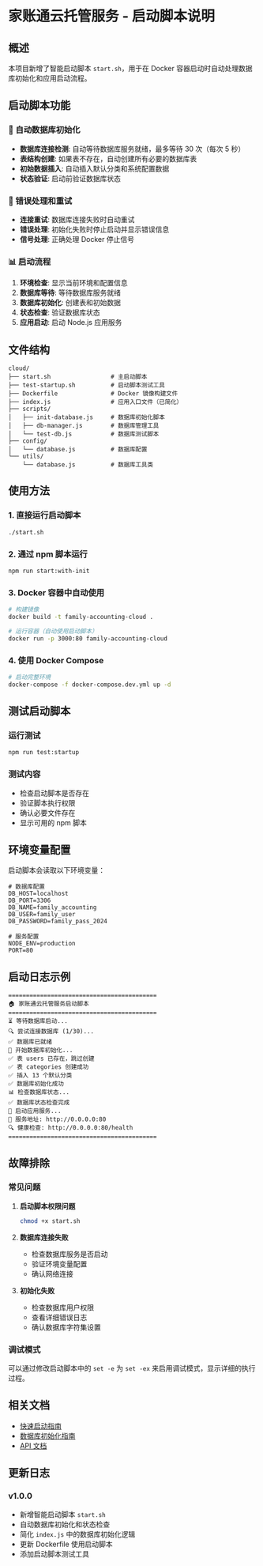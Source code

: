 # 家账通云托管服务 - 启动脚本说明

## 概述

本项目新增了智能启动脚本 `start.sh`，用于在 Docker 容器启动时自动处理数据库初始化和应用启动流程。

## 启动脚本功能

### 🚀 自动数据库初始化
- **数据库连接检测**: 自动等待数据库服务就绪，最多等待 30 次（每次 5 秒）
- **表结构创建**: 如果表不存在，自动创建所有必要的数据库表
- **初始数据插入**: 自动插入默认分类和系统配置数据
- **状态验证**: 启动前验证数据库状态

### 🔧 错误处理和重试
- **连接重试**: 数据库连接失败时自动重试
- **错误处理**: 初始化失败时停止启动并显示错误信息
- **信号处理**: 正确处理 Docker 停止信号

### 📊 启动流程
1. **环境检查**: 显示当前环境和配置信息
2. **数据库等待**: 等待数据库服务就绪
3. **数据库初始化**: 创建表和初始数据
4. **状态检查**: 验证数据库状态
5. **应用启动**: 启动 Node.js 应用服务

## 文件结构

```
cloud/
├── start.sh                 # 主启动脚本
├── test-startup.sh          # 启动脚本测试工具
├── Dockerfile               # Docker 镜像构建文件
├── index.js                 # 应用入口文件（已简化）
├── scripts/
│   ├── init-database.js     # 数据库初始化脚本
│   ├── db-manager.js        # 数据库管理工具
│   └── test-db.js           # 数据库测试脚本
├── config/
│   └── database.js          # 数据库配置
└── utils/
    └── database.js          # 数据库工具类
```

## 使用方法

### 1. 直接运行启动脚本
```bash
./start.sh
```

### 2. 通过 npm 脚本运行
```bash
npm run start:with-init
```

### 3. Docker 容器中自动使用
```bash
# 构建镜像
docker build -t family-accounting-cloud .

# 运行容器（自动使用启动脚本）
docker run -p 3000:80 family-accounting-cloud
```

### 4. 使用 Docker Compose
```bash
# 启动完整环境
docker-compose -f docker-compose.dev.yml up -d
```

## 测试启动脚本

### 运行测试
```bash
npm run test:startup
```

### 测试内容
- 检查启动脚本是否存在
- 验证脚本执行权限
- 确认必要文件存在
- 显示可用的 npm 脚本

## 环境变量配置

启动脚本会读取以下环境变量：

```env
# 数据库配置
DB_HOST=localhost
DB_PORT=3306
DB_NAME=family_accounting
DB_USER=family_user
DB_PASSWORD=family_pass_2024

# 服务配置
NODE_ENV=production
PORT=80
```

## 启动日志示例

```
==========================================
🏠 家账通云托管服务启动脚本
==========================================
⏳ 等待数据库启动...
🔍 尝试连接数据库 (1/30)...
✅ 数据库已就绪
🔧 开始数据库初始化...
✅ 表 users 已存在，跳过创建
✅ 表 categories 创建成功
✅ 插入 13 个默认分类
✅ 数据库初始化成功
📊 检查数据库状态...
✅ 数据库状态检查完成
🚀 启动应用服务...
📍 服务地址: http://0.0.0.0:80
🔍 健康检查: http://0.0.0.0:80/health
==========================================
```

## 故障排除

### 常见问题

1. **启动脚本权限问题**
   ```bash
   chmod +x start.sh
   ```

2. **数据库连接失败**
   - 检查数据库服务是否启动
   - 验证环境变量配置
   - 确认网络连接

3. **初始化失败**
   - 检查数据库用户权限
   - 查看详细错误日志
   - 确认数据库字符集设置

### 调试模式

可以通过修改启动脚本中的 `set -e` 为 `set -ex` 来启用调试模式，显示详细的执行过程。

## 相关文档

- [快速启动指南](./QUICKSTART.md)
- [数据库初始化指南](./README-DATABASE.md)
- [API 文档](./docs/API.md)

## 更新日志

### v1.0.0
- 新增智能启动脚本 `start.sh`
- 自动数据库初始化和状态检查
- 简化 `index.js` 中的数据库初始化逻辑
- 更新 Dockerfile 使用启动脚本
- 添加启动脚本测试工具 